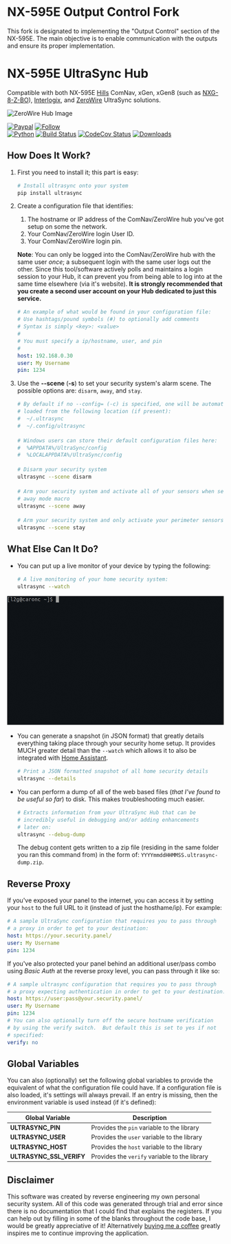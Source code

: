 # NX-595E Output Control Fork
This fork is designated to implementing the "Output Control" section of the NX-595E. The main objective is to enable communication with the outputs and ensure its proper implementation.

# NX-595E UltraSync Hub

Compatible with both NX-595E [Hills](https://www.hills.com.au/) ComNav, xGen, xGen8 (such as [NXG-8-Z-BO](https://firesecurityproducts.com/en/product/intrusion/NXG_8_Z_BO/82651)), [Interlogix](https://www.interlogix.com/), and [ZeroWire](https://www.interlogix.com/intrusion/product/ultrasync-selfcontained-hub) UltraSync solutions.

![ZeroWire Hub Image](https://raw.githubusercontent.com/caronc/ultrasync/master/static/zerowire_hub.jpeg)

[![Paypal](https://img.shields.io/badge/paypal-donate-green.svg)](https://paypal.me/lead2gold?locale.x=en_US)
[![Follow](https://img.shields.io/twitter/follow/l2gnux)](https://twitter.com/l2gnux/)<br/>
[![Python](https://img.shields.io/pypi/pyversions/ultrasync.svg?style=flat-square)](https://pypi.org/project/ultrasync/)
[![Build Status](https://github.com/caronc/ultrasync/actions/workflows/tests.yml/badge.svg)](https://github.com/caronc/ultrasync/actions/workflows/tests.yml)
[![CodeCov Status](https://codecov.io/github/caronc/ultrasync/branch/master/graph/badge.svg)](https://codecov.io/github/caronc/ultrasync)
[![Downloads](http://pepy.tech/badge/ultrasync)](https://pypi.org/project/ultrasync/)

## How Does It Work?

1. First you need to install it; this part is easy:

   ```bash
   # Install ultrasync onto your system
   pip install ultrasync
   ```

2. Create a configuration file that identifies:
   1. The hostname or IP address of the ComNav/ZeroWire hub you've got setup on some the network.
   1. Your ComNav/ZeroWire login User ID.
   1. Your ComNav/ZeroWire login pin.

   **Note**: You can only be logged into the ComNav/ZeroWire hub with the same user *once*; a subsequent login with the same user logs out the other. Since this tool/software actively polls and maintains a login session to your Hub, it can prevent you from being able to log into at the same time elsewhere (via it's website).  **It is strongly recommended that you create a second user account on your Hub dedicated to just this service.**

   ```yaml
   # An example of what would be found in your configuration file:
   # Use hashtags/pound symbols (#) to optionally add comments
   # Syntax is simply <key>: <value>
   #
   # You must specify a ip/hostname, user, and pin
   #
   host: 192.168.0.30
   user: My Username
   pin: 1234
   ```

3. Use the **--scene** (**-s**) to set your security system's alarm scene.  The possible options are: `disarm`, `away`, and `stay`.

   ```bash
   # By default if no --config= (-c) is specified, one will be automatically
   # loaded from the following location (if present):
   #  ~/.ultrasync
   #  ~/.config/ultrasync

   # Windows users can store their default configuration files here:
   #  %APPDATA%/UltraSync/config
   #  %LOCALAPPDATA%/UltraSync/config

   # Disarm your security system
   ultrasync --scene disarm

   # Arm your security system and activate all of your sensors when setting the
   # away mode macro
   ultrasync --scene away

   # Arm your security system and only activate your perimeter sensors:
   ultrasync --scene stay
   ```

## What Else Can It Do?

- You can put up a live monitor of your device by typing the following:

  ```bash
  # A live monitoring of your home security system:
  ultrasync --watch
  ```
![UltraSync Watch Mode](https://raw.githubusercontent.com/caronc/ultrasync/master/static/ultrasync-watch.gif)

- You can generate a snapshot (in JSON format) that greatly details everything taking place through your security home setup. It provides MUCH greater detail than the `--watch` which allows it to also be integrated with [Home Assistant](https://www.home-assistant.io/integrations/ultrasync/).

  ```bash
  # Print a JSON formatted snapshot of all home security details
  ultrasync --details
  ```

- You can perform a dump of all of the web based files (*that I've found to be useful so far*) to disk.  This makes troubleshooting much easier.

  ```bash
  # Extracts information from your UltraSync Hub that can be
  # incredibly useful in debugging and/or adding enhancements
  # later on:
  ultrasync --debug-dump
  ```

  The debug content gets written to a zip file (residing in the same folder you ran this command from) in the form of: `YYYYmmddHHMMSS.ultrasync-dump.zip`.

## Reverse Proxy

If you've exposed your panel to the internet, you can access it by setting your `host` to the full URL to it (instead of just the hosthame/ip).  For example:

```yaml
# A sample UltraSync configuration that requires you to pass through
# a proxy in order to get to your destination:
host: https://your.security.panel/
user: My Username
pin: 1234
```

If you've also protected your panel behind an additional user/pass combo using *Basic Auth* at the reverse proxy level, you can pass through it like so:

```yaml
# A sample ultrasync configuration that requires you to pass through
# a proxy expecting authentication in order to get to your destination:
host: https://user:pass@your.security.panel/
user: My Username
pin: 1234
# You can also optionally turn off the secure hostname verification
# by using the verify switch.  But default this is set to yes if not
# specified:
verify: no
```

## Global Variables

You can also (optionally) set the following global variables to provide the equivalent of what the configuration file could have.  If a configuration file is also loaded, it's settings will always prevail.  If an entry is missing, then the environment variable is used instead (if it's defined):

| Global Variable | Description |
| --- | --- |
| **ULTRASYNC_PIN** | Provides the `pin` variable to the library
| **ULTRASYNC_USER** | Provides the `user` variable to the library
| **ULTRASYNC_HOST** | Provides the `host` variable to the library
| **ULTRASYNC_SSL_VERIFY** | Provides the `verify` variable to the library

## Disclaimer

This software was created by reverse engineering my own personal security system. All of this code was generated through trial and error since there is no documentation that I could find that explains the registers. If you can help out by filling in some of the blanks throughout the code base, I would be greatly appreciative of it! Alternatively [buying me a coffee](https://paypal.me/lead2gold?locale.x=en_US) greatly inspires me to continue improving the application.
